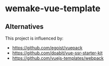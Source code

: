 # wemake-vue-template

## Alternatives

This project is influenced by:

- https://github.com/egoist/vuepack
- https://github.com/doabit/vue-ssr-starter-kit
- https://github.com/vuejs-templates/webpack
